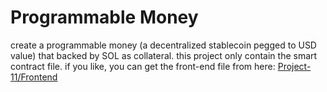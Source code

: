 # Programmable Money
create a programmable money (a decentralized stablecoin pegged to USD value) that backed by SOL as collateral. this project only contain the smart contract file. if you like, you can get the front-end file from here: [Project-11/Frontend](https://github.com/solana-developers/developer-bootcamp-2024/tree/main/project-11-programmable-money/frontend)
